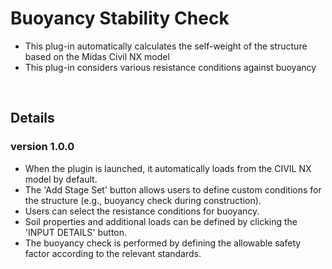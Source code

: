 # Buoyancy Stability Check
- This plug-in automatically calculates the self-weight of the structure based on the Midas Civil NX model
- This plug-in considers various resistance conditions against buoyancy
<br />

## Details
### version 1.0.0
* When the plugin is launched, it automatically loads from the CIVIL NX model by default.
* The 'Add Stage Set' button allows users to define custom conditions for the structure (e.g., buoyancy check during construction).
* Users can select the resistance conditions for buoyancy.
* Soil properties and additional loads can be defined by clicking the 'INPUT DETAILS' button.
* The buoyancy check is performed by defining the allowable safety factor according to the relevant standards.